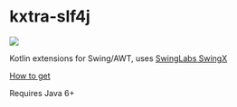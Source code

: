 # kxtra-slf4j

[![](https://jitpack.io/v/org.kxtra/kxtra-swing.svg)](https://jitpack.io/#org.kxtra/kxtra-swing)

Kotlin extensions for Swing/AWT, uses [SwingLabs SwingX](https://www.google.com/search?q=swinglabs+swingx)

[How to get](https://jitpack.io/#org.kxtra/kxtra-swing)

Requires Java 6+